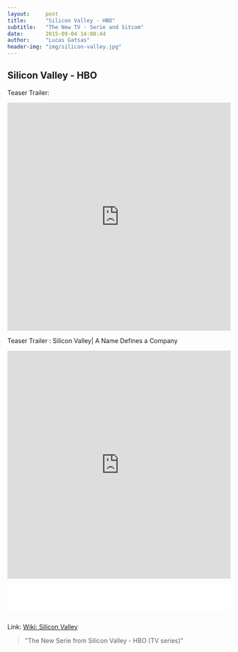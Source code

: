 ```yaml
---
layout:     post
title:      "Silicon Valley - HBO"
subtitle:   "The New TV - Serie and Sitcom"
date:       2015-09-04 14:00:44
author:     "Lucas Gatsas"
header-img: "img/silicon-valley.jpg"
---
```

<h2 class="section-heading"> Silicon Valley - HBO</h2>



Teaser Trailer: 

<iframe width="100%" height="515" src="https://www.youtube.com/embed/69V__a49xtw" frameborder="0" allowfullscreen></iframe>

<br>



Teaser Trailer : Silicon Valley| A Name Defines a Company

<iframe width="100%" height="515" src="https://www.youtube.com/embed/bIqnuddt0s8" frameborder="0" allowfullscreen></iframe>

<div style="overflow:auto; height=200; width=100%;">
<pre style="color:black;background:white;"><pre>

</pre></pre></div>




Link: <a href="https://en.wikipedia.org/wiki/Silicon_Valley_(TV_series)" target="_blank"> Wiki: Silicon Valley</a> 



<blockquote>
"The New Serie from Silicon Valley - HBO (TV series)"
</blockquote>

